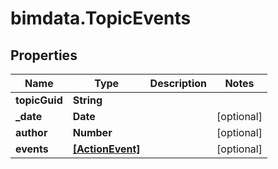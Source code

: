 # bimdata.TopicEvents

## Properties
Name | Type | Description | Notes
------------ | ------------- | ------------- | -------------
**topicGuid** | **String** |  | 
**_date** | **Date** |  | [optional] 
**author** | **Number** |  | [optional] 
**events** | [**[ActionEvent]**](ActionEvent.md) |  | [optional] 


